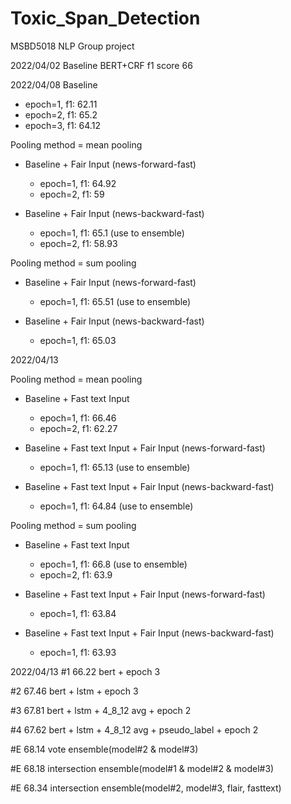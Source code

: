 # Toxic_Span_Detection
MSBD5018 NLP Group project

2022/04/02 Baseline BERT+CRF f1 score 66

2022/04/08 Baseline
- epoch=1, f1: 62.11
- epoch=2, f1: 65.2
- epoch=3, f1: 64.12


Pooling method = mean pooling
- Baseline + Fair Input (news-forward-fast)
    - epoch=1, f1: 64.92
    - epoch=2, f1: 59

- Baseline + Fair Input (news-backward-fast)
    - epoch=1, f1: 65.1 (use to ensemble)
    - epoch=2, f1: 58.93


Pooling method = sum pooling
- Baseline + Fair Input (news-forward-fast)
    - epoch=1, f1: 65.51 (use to ensemble)

- Baseline + Fair Input (news-backward-fast)
    - epoch=1, f1: 65.03


2022/04/13 

Pooling method = mean pooling
- Baseline + Fast text Input
    - epoch=1, f1: 66.46
    - epoch=2, f1: 62.27

- Baseline + Fast text Input + Fair Input (news-forward-fast)
    - epoch=1, f1: 65.13 (use to ensemble)

- Baseline + Fast text Input + Fair Input (news-backward-fast)
    - epoch=1, f1: 64.84 (use to ensemble)


Pooling method = sum pooling
- Baseline + Fast text Input
    - epoch=1, f1: 66.8 (use to ensemble)
    - epoch=2, f1: 63.9

- Baseline + Fast text Input + Fair Input (news-forward-fast)
    - epoch=1, f1: 63.84

- Baseline + Fast text Input + Fair Input (news-backward-fast)
    - epoch=1, f1: 63.93


2022/04/13 
#1 66.22 bert + epoch 3

#2 67.46 bert + lstm + epoch 3

#3 67.81 bert + lstm + 4_8_12 avg + epoch 2

#4 67.62 bert + lstm + 4_8_12 avg + pseudo_label + epoch 2

#E 68.14 vote ensemble(model#2 & model#3)

#E 68.18 intersection ensemble(model#1 & model#2 & model#3)

#E 68.34 intersection ensemble(model#2, model#3, flair, fasttext)
